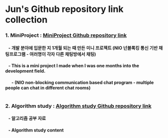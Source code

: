 # Jun's Github repository link collection
### 1. MiniProject : [MiniProject Github repository link](https://github.com/tjdtls690/miniProject.git)
####  &nbsp;&nbsp;&nbsp;- 개발 분야에 입문한 지 1개월 되는 때 만든 미니 프로젝트 (NIO 넌블록킹 통신 기반 채팅프로그램 - 여러명이 각자 다른 채팅방에서 채팅)
####  &nbsp;&nbsp;&nbsp;- This is a mini project I made when I was one months into the development field. 
####  &nbsp;&nbsp;&nbsp;&nbsp;&nbsp;&nbsp;- (NIO non-blocking communication based chat program - multiple people can chat in different chat rooms)<br/><br/>
### 2. Algorithm study : [Algorithm study Github repository link](https://github.com/tjdtls690/algorithm_study.git)
#### &nbsp;&nbsp;&nbsp;- 알고리즘 공부 자료
#### &nbsp;&nbsp;&nbsp;- Algorithm study content
